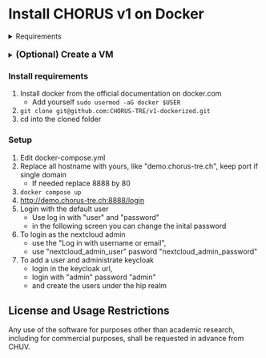 # Install CHORUS v1 on Docker

<details>
  <summary>Requirements</summary>
  
- Ubuntu 22.04 or 24.04
    - (Only OS tested, other linux with cgroups v2 might work)
- 500Gb Storage
- 64Gb Ram
- Docker with root access 
    - (container must run in privileged mode)
</details>

<br>

<details>
  <summary><b style="font-size:1.25em;">(Optional) Create a VM</b></summary>
  
### Heading
1. Create a VM
    - Ubuntu 22.04 or 24.04
    - 500Gb Hard disk
    - 64Gb Ram
    - 16 VCPU
    - Assign a public IP
    - Create a domain name, eg "demo.chorus-tre.ch"
    - Connect via ssh
2. Create a user with sudo privileges, ie "chorus"
3. Login as "chorus"

</details>

### Install requirements
1. Install docker from the official documentation on docker.com
    - Add yourself `sudo usermod -aG docker $USER`
2. `git clone git@github.com:CHORUS-TRE/v1-dockerized.git`
3. cd into the cloned folder 

### Setup
1. Edit docker-compose.yml
2. Replace all hostname with yours, like "demo.chorus-tre.ch", keep port if single domain
    - If needed replace 8888 by 80
3. `docker compose up`
4. http://demo.chorus-tre.ch:8888/login
5. Login with the default user
    - Use log in with "user" and "password"
    - in the following screen you can change the inital password
6. To login as the nextcloud admin
    - use the "Log in with username or email", 
    - use "nextcloud_admin_user" pasword "nextcloud_admin_password"
7. To add a user and administrate keycloak
    - login in the keycloak url, 
    - login with "admin" password "admin" 
    - and create the users under the hip realm

## License and Usage Restrictions

Any use of the software for purposes other than academic research, including for commercial purposes, shall be requested in advance from CHUV.

